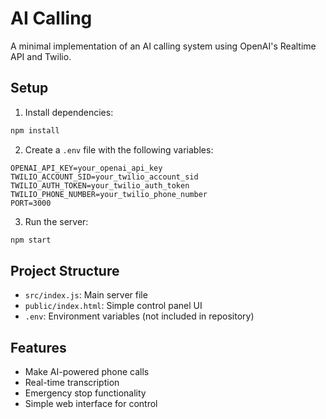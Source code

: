 # AI Calling

A minimal implementation of an AI calling system using OpenAI's Realtime API and Twilio.

## Setup

1. Install dependencies:
```bash
npm install
```

2. Create a `.env` file with the following variables:
```
OPENAI_API_KEY=your_openai_api_key
TWILIO_ACCOUNT_SID=your_twilio_account_sid
TWILIO_AUTH_TOKEN=your_twilio_auth_token
TWILIO_PHONE_NUMBER=your_twilio_phone_number
PORT=3000
```

3. Run the server:
```bash
npm start
```

## Project Structure

- `src/index.js`: Main server file
- `public/index.html`: Simple control panel UI
- `.env`: Environment variables (not included in repository)

## Features

- Make AI-powered phone calls
- Real-time transcription
- Emergency stop functionality
- Simple web interface for control